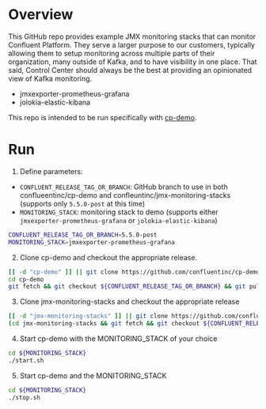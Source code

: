 # Overview

This GitHub repo provides example JMX monitoring stacks that can monitor Confluent Platform.
They serve a larger purpose to our customers, typically allowing them to setup monitoring across multiple parts of their organization, many outside of Kafka, and to have visibility in one place.
That said, Control Center should always be the best at providing an opinionated view of Kafka monitoring.

* jmxexporter-prometheus-grafana
* jolokia-elastic-kibana

This repo is intended to be run specifically with [cp-demo](https://github.com/confluentinc/cp-demo).

# Run

1. Define parameters:

* `CONFLUENT_RELEASE_TAG_OR_BRANCH`: GitHub branch to use in both conflueentinc/cp-demo and confleuntinc/jmx-monitoring-stacks (supports only `5.5.0-post` at this time)
* `MONITORING_STACK`: monitoring stack to demo (supports either `jmxexporter-prometheus-grafana` or `jolokia-elastic-kibana`)

```bash
CONFLUENT_RELEASE_TAG_OR_BRANCH=5.5.0-post
MONITORING_STACK=jmxexporter-prometheus-grafana

```

2. Clone cp-demo and checkout the appropriate release.

```bash
[[ -d "cp-demo" ]] || git clone https://github.com/confluentinc/cp-demo.git
cd cp-demo
git fetch && git checkout ${CONFLUENT_RELEASE_TAG_OR_BRANCH} && git pull
```

3. Clone jmx-monitoring-stacks and checkout the appropriate release

```bash
[[ -d "jmx-monitoring-stacks" ]] || git clone https://github.com/confluentinc/jmx-monitoring-stacks.git
(cd jmx-monitoring-stacks && git fetch && git checkout ${CONFLUENT_RELEASE_TAG_OR_BRANCH} && git pull)
```

4. Start cp-demo with the MONITORING_STACK of your choice 

```bash
cd ${MONITORING_STACK}
./start.sh
```

5. Start cp-demo and the MONITORING_STACK

```bash
cd ${MONITORING_STACK}
./stop.sh
```
